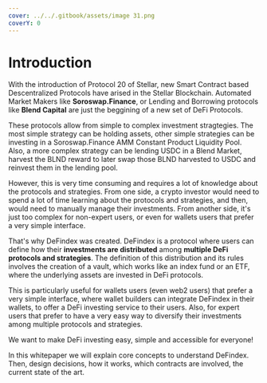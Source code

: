 ```yaml
---
cover: ../../.gitbook/assets/image 31.png
coverY: 0
---
```


# Introduction

With the introduction of Protocol 20 of Stellar, new Smart Contract based Descentralized Protocols have arised in the Stellar Blockchain. Automated Market Makers like **Soroswap.Finance**, or Lending and Borrowing protocols like **Blend Capital** are just the beggining of a new set of DeFi Protocols.

These protocols allow from simple to complex investment stragtegies. The most simple strategy can be holding assets, other simple strategies can be investing in a Soroswap.Finance AMM Constant Product Liquidity Pool. Also, a more complex strategy can be lending USDC in a Blend Market, harvest the BLND reward to later swap those BLND harvested to USDC and reinvest them in the lending pool.

However, this is very time consuming and requires a lot of knowledge about the protocols and strategies. From one side, a crypto investor would need to spend a lot of time learning about the protocols and strategies, and then, would need to manually manage their investments. From another side, it's just too complex for non-expert users, or even for wallets users that prefer a very simple interface.

That's why DeFindex was created. DeFindex is a protocol where users can define how their **investments are distributed** among **multiple DeFi protocols and strategies**. The definition of this distribution and its rules involves the creation of a vault, which works like an index fund or an ETF, where the underlying assets are invested in DeFi protocols.

This is particularly useful for wallets users (even web2 users) that prefer a very simple interface, where wallet builders can integrate DeFindex in their wallets, to offer a DeFi investing service to their users. Also, for expert users that prefer to have a very easy way to diversify their investments among multiple protocols and strategies.

We want to make DeFi investing easy, simple and accessible for everyone!

In this whitepaper we will explain core concepts to understand DeFindex. Then, design decisions, how it works, which contracts are involved, the current state of the art.
